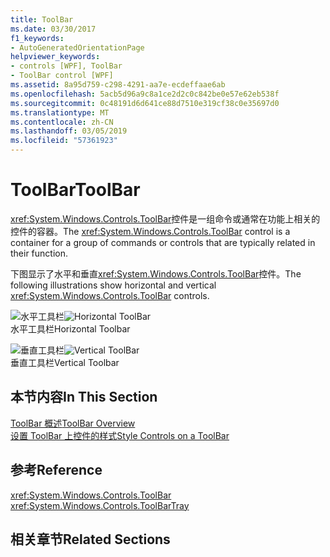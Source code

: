 ```yaml
---
title: ToolBar
ms.date: 03/30/2017
f1_keywords:
- AutoGeneratedOrientationPage
helpviewer_keywords:
- controls [WPF], ToolBar
- ToolBar control [WPF]
ms.assetid: 8a95d759-c298-4291-aa7e-ecdeffaae6ab
ms.openlocfilehash: 5acb5d96a9c8a1ce2d2c0c842be0e57e62eb538f
ms.sourcegitcommit: 0c48191d6d641ce88d7510e319cf38c0e35697d0
ms.translationtype: MT
ms.contentlocale: zh-CN
ms.lasthandoff: 03/05/2019
ms.locfileid: "57361923"
---
```

# <a name="toolbar"></a><span data-ttu-id="81f84-102">ToolBar</span><span class="sxs-lookup"><span data-stu-id="81f84-102">ToolBar</span></span>
<span data-ttu-id="81f84-103"><xref:System.Windows.Controls.ToolBar>控件是一组命令或通常在功能上相关的控件的容器。</span><span class="sxs-lookup"><span data-stu-id="81f84-103">The <xref:System.Windows.Controls.ToolBar> control is a container for a group of commands or controls that are typically related in their function.</span></span>  
  
 <span data-ttu-id="81f84-104">下图显示了水平和垂直<xref:System.Windows.Controls.ToolBar>控件。</span><span class="sxs-lookup"><span data-stu-id="81f84-104">The following illustrations show horizontal and vertical <xref:System.Windows.Controls.ToolBar> controls.</span></span>  
  
 <span data-ttu-id="81f84-105">![水平工具栏](./media/ss-ctl-horztoolbar.GIF "SS_CTL_horztoolbar")</span><span class="sxs-lookup"><span data-stu-id="81f84-105">![Horizontal ToolBar](./media/ss-ctl-horztoolbar.GIF "SS_CTL_horztoolbar")</span></span>  
<span data-ttu-id="81f84-106">水平工具栏</span><span class="sxs-lookup"><span data-stu-id="81f84-106">Horizontal Toolbar</span></span>  
  
 <span data-ttu-id="81f84-107">![垂直工具栏](./media/ss-ctl-verttoolbar.GIF "SS_CTL_verttoolbar")</span><span class="sxs-lookup"><span data-stu-id="81f84-107">![Vertical ToolBar](./media/ss-ctl-verttoolbar.GIF "SS_CTL_verttoolbar")</span></span>  
<span data-ttu-id="81f84-108">垂直工具栏</span><span class="sxs-lookup"><span data-stu-id="81f84-108">Vertical Toolbar</span></span>  
  
## <a name="in-this-section"></a><span data-ttu-id="81f84-109">本节内容</span><span class="sxs-lookup"><span data-stu-id="81f84-109">In This Section</span></span>  
 [<span data-ttu-id="81f84-110">ToolBar 概述</span><span class="sxs-lookup"><span data-stu-id="81f84-110">ToolBar Overview</span></span>](toolbar-overview.md)  
  [<span data-ttu-id="81f84-111">设置 ToolBar 上控件的样式</span><span class="sxs-lookup"><span data-stu-id="81f84-111">Style Controls on a ToolBar</span></span>](how-to-style-controls-on-a-toolbar.md)  
  
## <a name="reference"></a><span data-ttu-id="81f84-112">参考</span><span class="sxs-lookup"><span data-stu-id="81f84-112">Reference</span></span>  
 <xref:System.Windows.Controls.ToolBar>  
  <xref:System.Windows.Controls.ToolBarTray>  
  
## <a name="related-sections"></a><span data-ttu-id="81f84-113">相关章节</span><span class="sxs-lookup"><span data-stu-id="81f84-113">Related Sections</span></span>
